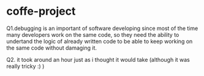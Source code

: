 # coffe-project

Q1.debugging is an important of software developing since most of the time many developers work on the same code, so they need the ability to undertand the logic of already written code to be able to keep working on the same code without damaging it.

Q2. it took around an hour just as i thought it would take (although it was really tricky :) )